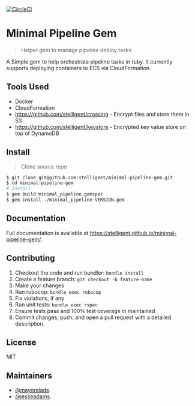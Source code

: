 [![CircleCI](https://circleci.com/gh/stelligent/minimal-pipeline-gem.svg?style=svg)](https://circleci.com/gh/stelligent/minimal-pipeline-gem)

# Minimal Pipeline Gem

> Helper gem to manage pipeline deploy tasks

A Simple gem to help orchestrate pipeline tasks in ruby. It currently supports deploying containers to ECS via CloudFormation.

## Tools Used
* Docker
* CloudFormation
* https://github.com/stelligent/crossing - Encrypt files and store them in S3
* https://github.com/stelligent/keystore - Encrypted key value store on top of DynamoDB

## Install

> Clone source repo

```sh
$ git clone git@github.com:stelligent/minimal-pipeline-gem.git
$ cd minimal-pipeline-gem
# Install
$ gem build minimal_pipeline.gemspec
$ gem install ./minimal_pipeline-VERSION.gem
```

## Documentation

Full documentation is available at https://stelligent.github.io/minimal-pipeline-gem/.

## Contributing

1. Checkout the code and run bundler: `bundle install`
2. Create a feature branch: `git checkout -b feature-name`
3. Make your changes
4. Run rubocop: `bundle exec rubocop`
5. Fix violations, if any
6. Run unit tests: `bundle exec rspec`
7. Ensure tests pass and 100% test coverage in maintained
8. Commit changes, push, and open a pull request with a detailed description.

## License

MIT

## Maintainers

* [@mayoralade](https://github.com/mayoralade).
* [@jesseadams](https://github.com/jesseadams).
